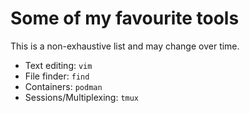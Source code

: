 # Some of my favourite tools

This is a non-exhaustive list and may change over time.

* Text editing: `vim`
* File finder: `find`
* Containers: `podman`
* Sessions/Multiplexing: `tmux`
